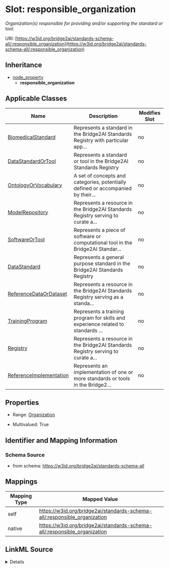 

# Slot: responsible_organization


_Organization(s) responsible for providing and/or supporting the standard or tool._





URI: [https://w3id.org/bridge2ai/standards-schema-all/:responsible_organization](https://w3id.org/bridge2ai/standards-schema-all/:responsible_organization)




## Inheritance

* [node_property](node_property.md)
    * **responsible_organization**






## Applicable Classes

| Name | Description | Modifies Slot |
| --- | --- | --- |
| [BiomedicalStandard](BiomedicalStandard.md) | Represents a standard in the Bridge2AI Standards Registry with particular app... |  no  |
| [DataStandardOrTool](DataStandardOrTool.md) | Represents a standard or tool in the Bridge2AI Standards Registry |  no  |
| [OntologyOrVocabulary](OntologyOrVocabulary.md) | A set of concepts and categories, potentially defined or accompanied by their... |  no  |
| [ModelRepository](ModelRepository.md) | Represents a resource in the Bridge2AI Standards Registry serving to curate a... |  no  |
| [SoftwareOrTool](SoftwareOrTool.md) | Represents a piece of software or computational tool in the Bridge2AI Standar... |  no  |
| [DataStandard](DataStandard.md) | Represents a general purpose standard in the Bridge2AI Standards Registry |  no  |
| [ReferenceDataOrDataset](ReferenceDataOrDataset.md) | Represents a resource in the Bridge2AI Standards Registry serving as a standa... |  no  |
| [TrainingProgram](TrainingProgram.md) | Represents a training program for skills and experience related to standards ... |  no  |
| [Registry](Registry.md) | Represents a resource in the Bridge2AI Standards Registry serving to curate a... |  no  |
| [ReferenceImplementation](ReferenceImplementation.md) | Represents an implementation of one or more standards or tools in the Bridge2... |  no  |







## Properties

* Range: [Organization](Organization.md)

* Multivalued: True





## Identifier and Mapping Information







### Schema Source


* from schema: https://w3id.org/bridge2ai/standards-schema-all




## Mappings

| Mapping Type | Mapped Value |
| ---  | ---  |
| self | https://w3id.org/bridge2ai/standards-schema-all/:responsible_organization |
| native | https://w3id.org/bridge2ai/standards-schema-all/:responsible_organization |




## LinkML Source

<details>
```yaml
name: responsible_organization
description: Organization(s) responsible for providing and/or supporting the standard
  or tool.
from_schema: https://w3id.org/bridge2ai/standards-schema-all
rank: 1000
is_a: node_property
domain: DataStandardOrTool
alias: responsible_organization
domain_of:
- DataStandardOrTool
range: Organization
multivalued: true

```
</details>
